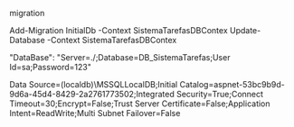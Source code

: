 ﻿migration

Add-Migration InitialDb -Context SistemaTarefasDBContex
Update-Database -Context SistemaTarefasDBContex


"DataBase": "Server=./;Database=DB_SistemaTarefas;User Id=sa;Password=123"

Data Source=(localdb)\MSSQLLocalDB;Initial Catalog=aspnet-53bc9b9d-9d6a-45d4-8429-2a2761773502;Integrated Security=True;Connect Timeout=30;Encrypt=False;Trust Server Certificate=False;Application Intent=ReadWrite;Multi Subnet Failover=False